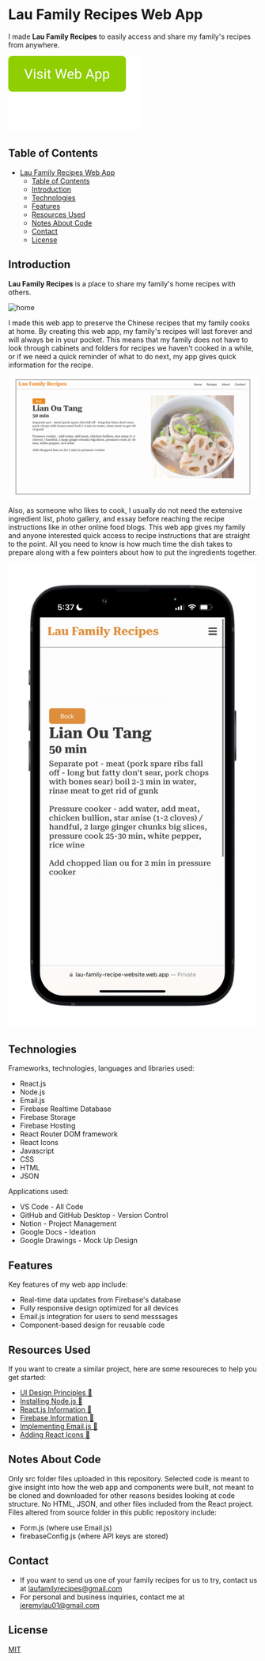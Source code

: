 # Lau Family Recipes Web App
I made **Lau Family Recipes** to easily access and share my family's recipes from anywhere.


[![](https://raw.githubusercontent.com/JeremyLau01/Lau-Family-Recipes-Web-App/ad26bc2296aed8127b9b0e1bcb23474a9ca3a19d/btnnew.svg)](https://lau-family-recipe-website.web.app/)

## Table of Contents
- [Lau Family Recipes Web App](#lau-family-recipes-web-app)
  - [Table of Contents](#table-of-contents)
  - [Introduction](#introduction)
  - [Technologies](#technologies)
  - [Features](#features)
  - [Resources Used](#resources-used)
  - [Notes About Code](#notes-about-code)
  - [Contact](#contact)
  - [License](#license)

## Introduction
**Lau Family Recipes** is a place to share my family's home recipes with others. 

![home](https://raw.githubusercontent.com/JeremyLau01/Lau-Family-Recipes-Web-App/e590e166c334551b9ac16837adef8b2154df8b53/HomeSC.svg)

I made this web app to preserve the Chinese recipes that my family cooks at home. By creating this web app, my family's recipes will last forever and will always be in your pocket. This means that my family does not have to look through cabinets and folders for recipes we haven't cooked in a while, or if we need a quick reminder of what to do next, my app gives quick information for the recipe. 

![recipe](https://raw.githubusercontent.com/JeremyLau01/Lau-Family-Recipes-Web-App/e590e166c334551b9ac16837adef8b2154df8b53/RecipeSC.svg)

Also, as someone who likes to cook, I usually do not need the extensive ingredient list, photo gallery, and essay before reaching the recipe instructions like in other online food blogs. This web app gives my family and anyone interested quick access to recipe instructions that are straight to the point. All you need to know is how much time the dish takes to prepare along with a few pointers about how to put the ingredients together.

![phoneRecipe](https://raw.githubusercontent.com/JeremyLau01/Lau-Family-Recipes-Web-App/main/PhoneSC1.png)


## Technologies
Frameworks, technologies, languages and libraries used:
- React.js
- Node.js
- Email.js
- Firebase Realtime Database
- Firebase Storage
- Firebase Hosting
- React Router DOM framework
- React Icons
- Javascript
- CSS
- HTML
- JSON

Applications used:
- VS Code - All Code
- GitHub and GitHub Desktop - Version Control
- Notion - Project Management
- Google Docs - Ideation 
- Google Drawings - Mock Up Design

## Features

Key features of my web app include:
- Real-time data updates from Firebase's database
- Fully responsive design optimized for all devices
- Email.js integration for users to send messsages
- Component-based design for reusable code

## Resources Used

If you want to create a similar project, here are some resoureces to help you get started:
- [UI Design Principles 🔗](https://dribbble.com/resources/ui-design-principles)
- [Installing Node.js 🔗](https://nodejs.org/en)
- [React.js Information 🔗](https://react.dev/learn)
- [Firebase Information 🔗](https://firebase.google.com/docs/database)
- [Implementing Email.js 🔗](https://www.emailjs.com/docs/examples/reactjs/)
- [Adding React Icons 🔗](https://react-icons.github.io/react-icons/)

## Notes About Code
Only src folder files uploaded in this repository. Selected code is meant to give insight into how the web app and components were built, not meant to be cloned and downloaded for other reasons besides looking at code structure. No HTML, JSON, and other files included from the React project. Files altered from source folder in this public repository include:
- Form.js (where use Email.js)
- firebaseConfig.js (where API keys are stored)

## Contact

- If you want to send us one of your family recipes for us to try, contact us at laufamilyrecipes@gmail.com
- For personal and business inquiries, contact me at jeremylau01@gmail.com 

## License
[MIT](https://choosealicense.com/licenses/mit/)
